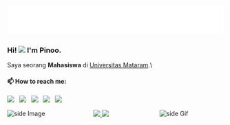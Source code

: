 <h1 align="center">
  <img src="https://raw.githubusercontent.com/pinoo-star/pinoo-star/master/nama.svg" alt="Alfie Aryananda" />
</h1>

### Hi!  <img src="https://github.com/sciencepal/sciencepal/blob/master/assets/Hi.gif" width="29px"> I'm Pinoo. 

Saya seorang **Mahasiswa** di [Universitas Mataram](https://unram.ac.id/?amp/).\

  #### 📫 How to reach me:

[<img src="https://img.icons8.com/color/48/000000/twitter.png" width="3.5%"/>](none)  &nbsp;
[<img src="https://img.icons8.com/color/48/000000/linkedin.png" width="3.5%"/>](https://www.linkedin.com/in/alfiearyananda)  &nbsp;
[<img src="https://img.icons8.com/fluent/48/000000/facebook-new.png" width="3.5%"/>](https://www.facebook.com/profile.php?id=100009827417107)  &nbsp;
[<img src="https://img.icons8.com/fluent/48/000000/instagram-new.png" width="3.5%"/>](https://www.instagram.com/alter9_nd/)  &nbsp;
<a href="alfiearyananda@gmail.com"> <img src="https://img.icons8.com/fluent/48/000000/gmail.png" width="3.5%"/>
 
 <img src="https://github.com/sciencepal/sciencepal/blob/master/assets/life_balance.gif" alt="side Image" align="left" width="200" height="auto" />
 <a href="https://ko-fi.com/sciencepal"> <img src="https://media3.giphy.com/media/ZEB6yFbLnhyQf7g3hn/giphy.gif" alt="side Gif" align="right" width="150" height="auto"/> </a>
 
<p align="left">
<a href="https://github.com/gilangadhan">
  <img height="180em" src="https://github-readme-stats-eight-theta.vercel.app/api?username=gilangadhan&show_icons=true&theme=algolia&include_all_commits=true&count_private=true"/>
  <img height="180em" src="https://github-readme-stats-eight-theta.vercel.app/api/top-langs/?username=gilangadhan&layout=compact&langs_count=8&theme=algolia"/>
</a>
</p>

